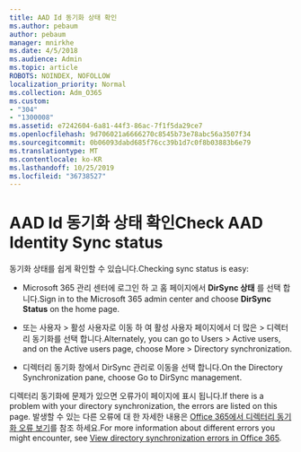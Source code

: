 ```yaml
---
title: AAD Id 동기화 상태 확인
ms.author: pebaum
author: pebaum
manager: mnirkhe
ms.date: 4/5/2018
ms.audience: Admin
ms.topic: article
ROBOTS: NOINDEX, NOFOLLOW
localization_priority: Normal
ms.collection: Adm_O365
ms.custom:
- "304"
- "1300008"
ms.assetid: e7242604-6a81-44f3-86ac-7f1f5da29ce7
ms.openlocfilehash: 9d706021a6666270c8545b73e78abc56a3507f34
ms.sourcegitcommit: 0b06093dabd685f76cc39b1d7c0f8b03883b6e79
ms.translationtype: MT
ms.contentlocale: ko-KR
ms.lasthandoff: 10/25/2019
ms.locfileid: "36738527"
---
```

# <a name="check-aad-identity-sync-status"></a><span data-ttu-id="ffb72-102">AAD Id 동기화 상태 확인</span><span class="sxs-lookup"><span data-stu-id="ffb72-102">Check AAD Identity Sync status</span></span>

<span data-ttu-id="ffb72-103">동기화 상태를 쉽게 확인할 수 있습니다.</span><span class="sxs-lookup"><span data-stu-id="ffb72-103">Checking sync status is easy:</span></span>
  
- <span data-ttu-id="ffb72-104">Microsoft 365 관리 센터에 로그인 하 고 홈 페이지에서 **DirSync 상태** 를 선택 합니다.</span><span class="sxs-lookup"><span data-stu-id="ffb72-104">Sign in to the Microsoft 365 admin center and choose **DirSync Status** on the home page.</span></span>

- <span data-ttu-id="ffb72-105">또는 사용자 \> 활성 사용자로 이동 하 여 활성 사용자 페이지에서 더 많은 \> 디렉터리 동기화를 선택 합니다.</span><span class="sxs-lookup"><span data-stu-id="ffb72-105">Alternately, you can go to Users \> Active users, and on the Active users page, choose More \> Directory synchronization.</span></span>

- <span data-ttu-id="ffb72-106">디렉터리 동기화 창에서 DirSync 관리로 이동을 선택 합니다.</span><span class="sxs-lookup"><span data-stu-id="ffb72-106">On the Directory Synchronization pane, choose Go to DirSync management.</span></span>

<span data-ttu-id="ffb72-107">디렉터리 동기화에 문제가 있으면 오류가이 페이지에 표시 됩니다.</span><span class="sxs-lookup"><span data-stu-id="ffb72-107">If there is a problem with your directory synchronization, the errors are listed on this page.</span></span> <span data-ttu-id="ffb72-108">발생할 수 있는 다른 오류에 대 한 자세한 내용은 [Office 365에서 디렉터리 동기화 오류 보기](https://docs.microsoft.com//office365/enterprise/identify-directory-synchronization-errors)를 참조 하세요.</span><span class="sxs-lookup"><span data-stu-id="ffb72-108">For more information about different errors you might encounter, see [View directory synchronization errors in Office 365](https://docs.microsoft.com//office365/enterprise/identify-directory-synchronization-errors).</span></span>
  